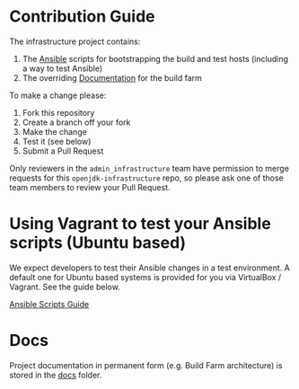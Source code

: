 # Contribution Guide

The infrastructure project contains:

1. The [Ansible](ansible) scripts for bootstrapping the build and test hosts (including a way to test Ansible)
1. The overriding [Documentation](docs) for the build farm

To make a change please:
 
1. Fork this repository
1. Create a branch off your fork
1. Make the change
1. Test it (see below)
1. Submit a Pull Request

Only reviewers in the `admin_infrastructure` team have permission to merge requests for this `openjdk-infrastructure` repo, 
so please ask one of those team members to review your Pull Request. 

# Using Vagrant to test your Ansible scripts (Ubuntu based)

We expect developers to test their Ansible changes in a test environment.  A default one for Ubuntu based systems 
is provided for you via VirtualBox / Vagrant.  See the guide below.

[Ansible Scripts Guide](ansible/README.md)

# Docs

Project documentation in permanent form (e.g. Build Farm architecture) is stored in the [docs](docs) folder.
